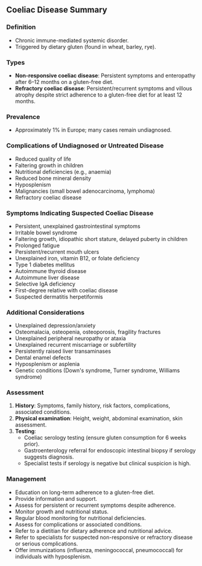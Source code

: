 ## Coeliac Disease Summary

### Definition
- Chronic immune-mediated systemic disorder.
- Triggered by dietary gluten (found in wheat, barley, rye).
  
### Types
- **Non-responsive coeliac disease**: Persistent symptoms and enteropathy after 6–12 months on a gluten-free diet.
- **Refractory coeliac disease**: Persistent/recurrent symptoms and villous atrophy despite strict adherence to a gluten-free diet for at least 12 months.

### Prevalence
- Approximately 1% in Europe; many cases remain undiagnosed.

### Complications of Undiagnosed or Untreated Disease
- Reduced quality of life
- Faltering growth in children
- Nutritional deficiencies (e.g., anaemia)
- Reduced bone mineral density
- Hyposplenism
- Malignancies (small bowel adenocarcinoma, lymphoma)
- Refractory coeliac disease

### Symptoms Indicating Suspected Coeliac Disease
- Persistent, unexplained gastrointestinal symptoms
- Irritable bowel syndrome
- Faltering growth, idiopathic short stature, delayed puberty in children
- Prolonged fatigue
- Persistent/recurrent mouth ulcers
- Unexplained iron, vitamin B12, or folate deficiency
- Type 1 diabetes mellitus
- Autoimmune thyroid disease
- Autoimmune liver disease
- Selective IgA deficiency
- First-degree relative with coeliac disease
- Suspected dermatitis herpetiformis

### Additional Considerations
- Unexplained depression/anxiety
- Osteomalacia, osteopenia, osteoporosis, fragility fractures
- Unexplained peripheral neuropathy or ataxia
- Unexplained recurrent miscarriage or subfertility
- Persistently raised liver transaminases
- Dental enamel defects
- Hyposplenism or asplenia
- Genetic conditions (Down's syndrome, Turner syndrome, Williams syndrome)

### Assessment
1. **History**: Symptoms, family history, risk factors, complications, associated conditions.
2. **Physical examination**: Height, weight, abdominal examination, skin assessment.
3. **Testing**:
   - Coeliac serology testing (ensure gluten consumption for 6 weeks prior).
   - Gastroenterology referral for endoscopic intestinal biopsy if serology suggests diagnosis.
   - Specialist tests if serology is negative but clinical suspicion is high.

### Management
- Education on long-term adherence to a gluten-free diet.
- Provide information and support.
- Assess for persistent or recurrent symptoms despite adherence.
- Monitor growth and nutritional status.
- Regular blood monitoring for nutritional deficiencies.
- Assess for complications or associated conditions.
- Refer to a dietitian for dietary adherence and nutritional advice.
- Refer to specialists for suspected non-responsive or refractory disease or serious complications.
- Offer immunizations (influenza, meningococcal, pneumococcal) for individuals with hyposplenism.
